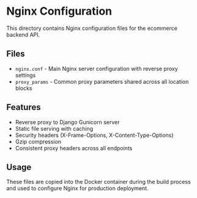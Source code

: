 # Nginx Configuration

This directory contains Nginx configuration files for the ecommerce backend API.

## Files

- `nginx.conf` - Main Nginx server configuration with reverse proxy settings
- `proxy_params` - Common proxy parameters shared across all location blocks

## Features

- Reverse proxy to Django Gunicorn server
- Static file serving with caching
- Security headers (X-Frame-Options, X-Content-Type-Options)
- Gzip compression
- Consistent proxy headers across all endpoints

## Usage

These files are copied into the Docker container during the build process and used to configure Nginx for production deployment.
